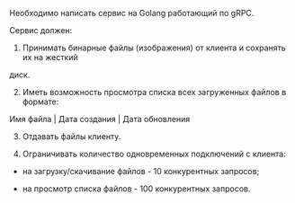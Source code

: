 Необходимо написать сервис на Golang работающий по gRPC.

Сервис должен:

1) Принимать бинарные файлы (изображения) от клиента и сохранять их на жесткий

диск.

2) Иметь возможность просмотра списка всех загруженных файлов в формате:

  Имя файла | Дата создания | Дата обновления

3) Отдавать файлы клиенту.

4) Ограничивать количество одновременных подключений с клиента:

  - на загрузку/скачивание файлов - 10 конкурентных запросов;
  
  - на просмотр списка файлов - 100 конкурентных запросов.
